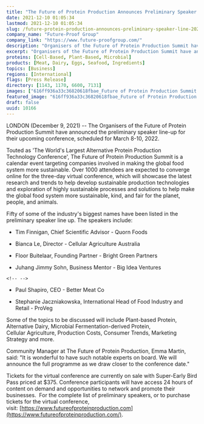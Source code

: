```yaml
---
title: "The Future of Protein Production Announces Preliminary Speaker Line-up for 2022 Virtual Summit"
date: 2021-12-10 01:05:34
lastmod: 2021-12-10 01:05:34
slug: /future-protein-production-announces-preliminary-speaker-line-2022-virtual-summit
company_name: "Future-Proof Group"
company_link: "https://www.future-proofgroup.com/"
description: "Organisers of the Future of Protein Production Summit have announced the preliminary speaker line-up for their upcoming conference, scheduled for March 8-10, 2022. "
excerpt: "Organisers of the Future of Protein Production Summit have announced the preliminary speaker line-up for their upcoming conference, scheduled for March 8-10, 2022. "
proteins: [Cell-Based, Plant-Based, Microbial]
products: [Meat, Dairy, Eggs, Seafood, Ingredients]
topics: [Business]
regions: [International]
flags: [Press Release]
directory: [1143, 1170, 6600, 7131]
images: ["616ff936a33c36820618fbae_Future of Protein Production Summit Dates - White - PNG-p-800.png"]
featured_image: "616ff936a33c36820618fbae_Future of Protein Production Summit Dates - White - PNG-p-800.png"
draft: false
uuid: 10166
---
```

LONDON (December 9, 2021) -- The Organisers of the Future of Protein
Production Summit have announced the preliminary speaker line-up for
their upcoming conference, scheduled for March 8-10, 2022. 

Touted as 'The World\'s Largest Alternative Protein Production
Technology Conference', The Future of Protein Production Summit is a
calendar event targeting companies involved in making the global food
system more sustainable. Over 1000 attendees are expected to converge
online for the three-day virtual conference, which will showcase the
latest research and trends to help develop sustainable production
technologies and exploration of highly sustainable processes and
solutions to help make the global food system more sustainable, kind,
and fair for the planet, people, and animals.   

Fifty of some of the industry's biggest names have been listed in the
preliminary speaker line up. The speakers include: 

-   Tim Finnigan, Chief Scientific Advisor - Quorn Foods 

-   Bianca Le, Director - Cellular Agriculture Australia

-   Floor Buitelaar, Founding Partner - Bright Green Partners 

-   Juhang Jimmy Sohn, Business Mentor - Big Idea Ventures 

```{=html}
<!-- -->
```
-   Paul Shapiro, CEO - Better Meat Co 

-   Stephanie Jaczniakowska, International Head of Food Industry and
    Retail - ProVeg 

Some of the topics to be discussed will include Plant-based Protein,
Alternative Dairy, Microbial Fermentation-derived Protein,
Cellular Agriculture, Production Costs, Consumer Trends, Marketing
Strategy and more. 

Community Manager at The Future of Protein Production, Emma Martin,
said: "It is wonderful to have such notable experts on board. We will
announce the full programme as we draw closer to the conference date." 

Tickets for the virtual conference are currently on sale with
Super-Early Bird Pass priced at \$375. Conference participants will have
access 24 hours of content on demand and opportunities to network and
promote their businesses.  For the complete list of preliminary
speakers, or to purchase tickets for the virtual conference,
visit: [https://www.futureofproteinproduction.com](https://www.futureofproteinproduction.com/).

